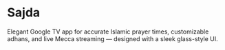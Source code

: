 # Sajda
Elegant Google TV app for accurate Islamic prayer times, customizable adhans, and live Mecca streaming — designed with a sleek glass-style UI.
